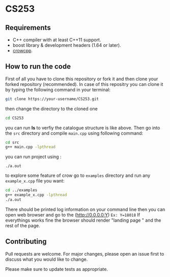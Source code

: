 # CS253
 
## Requirements

* C++ compiler with at least C++11 support.
* boost library & development headers (1.64 or later).
* [crowcpp](https://crowcpp.org/getting_started/setup/linux/).

## How to run the code
First of all you have to clone this repository or fork it and then clone your forked repository (recommended). In case of this repositry you can clone it by typing the following command in your terminal:

```bash
git clone https://your-username/CS253.git
```
then change the directory to the cloned one

```bash
cd CS253
```
you can run **ls** to verfiy the catalogue structure is like above.
Then go into the `src` directory and compile `main.cpp` using following command:

```bash
cd src
g++ main.cpp -lpthread
```
you can run project using :
```
./a.out
```
to explore some feature of crow go to  `examples` directory and run any `example_x.cpp` file you want:

```bash
cd ../examples
g++ example_x.cpp -lpthread
./a.out
```
There should be printed log information on your command line then you can open web browser and go to the (http://0.0.0.0:Y)  `Ex: Y=18018`
If everythings works fine the browser should render "landing page " and the rest of the page.

## Contributing
Pull requests are welcome. For major changes, please open an issue first to discuss what you would like to change.

Please make sure to update tests as appropriate.
